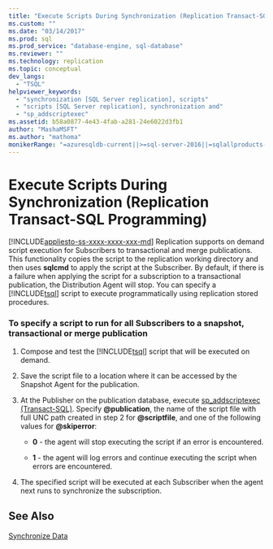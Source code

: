 ```yaml
---
title: "Execute Scripts During Synchronization (Replication Transact-SQL Programming) | Microsoft Docs"
ms.custom: ""
ms.date: "03/14/2017"
ms.prod: sql
ms.prod_service: "database-engine, sql-database"
ms.reviewer: ""
ms.technology: replication
ms.topic: conceptual
dev_langs: 
  - "TSQL"
helpviewer_keywords: 
  - "synchronization [SQL Server replication], scripts"
  - "scripts [SQL Server replication], synchronization and"
  - "sp_addscriptexec"
ms.assetid: b58a0877-4e43-4fab-a281-24e6022d3fb1
author: "MashaMSFT"
ms.author: "mathoma"
monikerRange: "=azuresqldb-current||>=sql-server-2016||=sqlallproducts-allversions||>=sql-server-linux-2017||=azuresqldb-mi-current"
---
```

# Execute Scripts During Synchronization (Replication Transact-SQL Programming)
[!INCLUDE[appliesto-ss-xxxx-xxxx-xxx-md](../../includes/appliesto-ss-xxxx-xxxx-xxx-md.md)]
  Replication supports on demand script execution for Subscribers to transactional and merge publications. This functionality copies the script to the replication working directory and then uses **sqlcmd** to apply the script at the Subscriber. By default, if there is a failure when applying the script for a subscription to a transactional publication, the Distribution Agent will stop. You can specify a [!INCLUDE[tsql](../../includes/tsql-md.md)] script to execute programmatically using replication stored procedures.  
  
### To specify a script to run for all Subscribers to a snapshot, transactional or merge publication  
  
1.  Compose and test the [!INCLUDE[tsql](../../includes/tsql-md.md)] script that will be executed on demand.  
  
2.  Save the script file to a location where it can be accessed by the Snapshot Agent for the publication.  
  
3.  At the Publisher on the publication database, execute [sp_addscriptexec &#40;Transact-SQL&#41;](../../relational-databases/system-stored-procedures/sp-addscriptexec-transact-sql.md). Specify **@publication**, the name of the script file with full UNC path created in step 2 for **@scriptfile**, and one of the following values for **@skiperror**:  
  
    -   **0** - the agent will stop executing the script if an error is encountered.  
  
    -   **1** - the agent will log errors and continue executing the script when errors are encountered.  
  
4.  The specified script will be executed at each Subscriber when the agent next runs to synchronize the subscription.  
  
## See Also  
 [Synchronize Data](../../relational-databases/replication/synchronize-data.md)  
  
  
